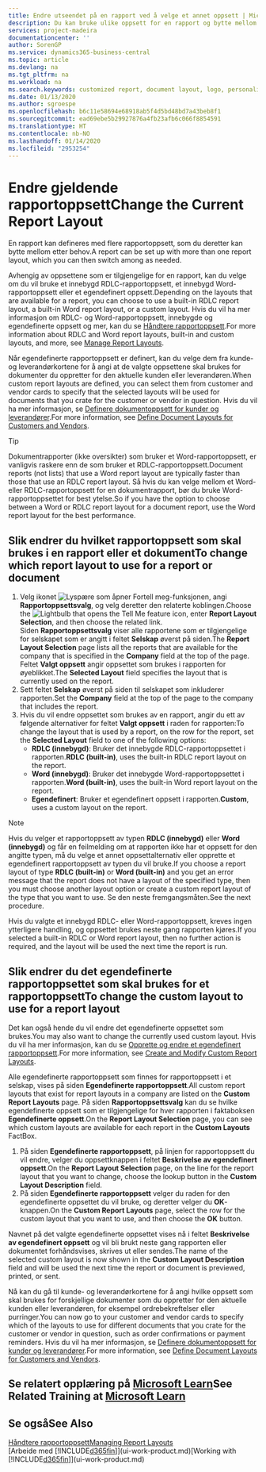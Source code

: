 ```yaml
---
title: Endre utseendet på en rapport ved å velge et annet oppsett | Microsoft-dokumentasjon
description: Du kan bruke ulike oppsett for en rapport og bytte mellom oppsett for å endre utseendet på den.
services: project-madeira
documentationcenter: ''
author: SorenGP
ms.service: dynamics365-business-central
ms.topic: article
ms.devlang: na
ms.tgt_pltfrm: na
ms.workload: na
ms.search.keywords: customized report, document layout, logo, personalize
ms.date: 01/13/2020
ms.author: sgroespe
ms.openlocfilehash: b6c11e58694e68918ab5f4d5bd48bd7a43beb8f1
ms.sourcegitcommit: ead69ebe5b29927876a4fb23afb6c066f8854591
ms.translationtype: HT
ms.contentlocale: nb-NO
ms.lasthandoff: 01/14/2020
ms.locfileid: "2953254"
---
```

# <a name="change-the-current-report-layout"></a><span data-ttu-id="51c08-103">Endre gjeldende rapportoppsett</span><span class="sxs-lookup"><span data-stu-id="51c08-103">Change the Current Report Layout</span></span>
<span data-ttu-id="51c08-104">En rapport kan defineres med flere rapportoppsett, som du deretter kan bytte mellom etter behov.</span><span class="sxs-lookup"><span data-stu-id="51c08-104">A report can be set up with more than one report layout, which you can then switch among as needed.</span></span>

<span data-ttu-id="51c08-105">Avhengig av oppsettene som er tilgjengelige for en rapport, kan du velge om du vil bruke et innebygd RDLC-rapportoppsett, et innebygd Word-rapportoppsett eller et egendefinert oppsett.</span><span class="sxs-lookup"><span data-stu-id="51c08-105">Depending on the layouts that are available for a report, you can choose to use a built-in RDLC report layout, a built-in Word report layout, or a custom layout.</span></span> <span data-ttu-id="51c08-106">Hvis du vil ha mer informasjon om RDLC- og Word-rapportoppsett, innebygde og egendefinerte oppsett og mer, kan du se [Håndtere rapportoppsett](ui-manage-report-layouts.md).</span><span class="sxs-lookup"><span data-stu-id="51c08-106">For more information about RDLC and Word report layouts, built-in and custom layouts, and more, see [Manage Report Layouts](ui-manage-report-layouts.md).</span></span>

<span data-ttu-id="51c08-107">Når egendefinerte rapportoppsett er definert, kan du velge dem fra kunde- og leverandørkortene for å angi at de valgte oppsettene skal brukes for dokumenter du oppretter for den aktuelle kunden eller leverandøren.</span><span class="sxs-lookup"><span data-stu-id="51c08-107">When custom report layouts are defined, you can select them from customer and vendor cards to specify that the selected layouts will be used for documents that you crate for the customer or vendor in question.</span></span> <span data-ttu-id="51c08-108">Hvis du vil ha mer informasjon, se [Definere dokumentoppsett for kunder og leverandører](ui-define-customer-vendor-document-layouts.md).</span><span class="sxs-lookup"><span data-stu-id="51c08-108">For more information, see [Define Document Layouts for Customers and Vendors](ui-define-customer-vendor-document-layouts.md).</span></span>

> [!TIP]  
> <span data-ttu-id="51c08-109">Dokumentrapporter (ikke oversikter) som bruker et Word-rapportoppsett, er vanligvis raskere enn de som bruker et RDLC-rapportoppsett.</span><span class="sxs-lookup"><span data-stu-id="51c08-109">Document reports (not lists) that use a Word report layout are typically faster than those that use an RDLC report layout.</span></span> <span data-ttu-id="51c08-110">Så hvis du kan velge mellom et Word- eller RDLC-rapportoppsett for en dokumentrapport, bør du bruke Word-rapportoppsettet for best ytelse.</span><span class="sxs-lookup"><span data-stu-id="51c08-110">So if you have the option to choose between a Word or RDLC report layout for a document report, use the Word report layout for the best performance.</span></span>

## <a name="to-change-which-report-layout-to-use-for-a-report-or-document"></a><span data-ttu-id="51c08-111">Slik endrer du hvilket rapportoppsett som skal brukes i en rapport eller et dokument</span><span class="sxs-lookup"><span data-stu-id="51c08-111">To change which report layout to use for a report or document</span></span>
1. <span data-ttu-id="51c08-112">Velg ikonet ![Lyspære som åpner Fortell meg-funksjonen](media/ui-search/search_small.png "Fortell hva du vil gjøre"), angi **Rapportoppsettsvalg**, og velg deretter den relaterte koblingen.</span><span class="sxs-lookup"><span data-stu-id="51c08-112">Choose the ![Lightbulb that opens the Tell Me feature](media/ui-search/search_small.png "Tell me what you want to do") icon, enter **Report Layout Selection**, and then choose the related link.</span></span>  
   <span data-ttu-id="51c08-113">Siden **Rapportoppsettsvalg** viser alle rapportene som er tilgjengelige for selskapet som er angitt i feltet **Selskap** øverst på siden.</span><span class="sxs-lookup"><span data-stu-id="51c08-113">The **Report Layout Selection** page lists all the reports that are available for the company that is specified in the **Company** field at the top of the page.</span></span> <span data-ttu-id="51c08-114">Feltet **Valgt oppsett** angir oppsettet som brukes i rapporten for øyeblikket.</span><span class="sxs-lookup"><span data-stu-id="51c08-114">The **Selected Layout** field specifies the layout that is currently used on the report.</span></span>
2. <span data-ttu-id="51c08-115">Sett feltet **Selskap** øverst på siden til selskapet som inkluderer rapporten.</span><span class="sxs-lookup"><span data-stu-id="51c08-115">Set the **Company** field at the top of the page to the company that includes the report.</span></span>
3. <span data-ttu-id="51c08-116">Hvis du vil endre oppsettet som brukes av en rapport, angir du ett av følgende alternativer for feltet **Valgt oppsett** i raden for rapporten:</span><span class="sxs-lookup"><span data-stu-id="51c08-116">To change the layout that is used by a report, on the row for the report, set the **Selected Layout** field to one of the following options:</span></span>
   * <span data-ttu-id="51c08-117">**RDLC (innebygd)**: Bruker det innebygde RDLC-rapportoppsettet i rapporten.</span><span class="sxs-lookup"><span data-stu-id="51c08-117">**RDLC (built-in)**, uses the built-in RDLC report layout on the report.</span></span>
   * <span data-ttu-id="51c08-118">**Word (innebygd)**: Bruker det innebygde Word-rapportoppsettet i rapporten.</span><span class="sxs-lookup"><span data-stu-id="51c08-118">**Word (built-in)**, uses the built-in Word report layout on the report.</span></span>
   * <span data-ttu-id="51c08-119">**Egendefinert**: Bruker et egendefinert oppsett i rapporten.</span><span class="sxs-lookup"><span data-stu-id="51c08-119">**Custom**, uses a custom layout on the report.</span></span>  

> [!NOTE]
> <span data-ttu-id="51c08-120">Hvis du velger et rapportoppsett av typen **RDLC (innebygd)** eller **Word (innebygd)** og får en feilmelding om at rapporten ikke har et oppsett for den angitte typen, må du velge et annet oppsettalternativ eller opprette et egendefinert rapportoppsett av typen du vil bruke.</span><span class="sxs-lookup"><span data-stu-id="51c08-120">If you choose a report layout of type **RDLC (built-in)** or **Word (built-in)** and you get an error message that the report does not have a layout of the specified type, then you must choose another layout option or create a custom report layout of the type that you want to use.</span></span> <span data-ttu-id="51c08-121">Se den neste fremgangsmåten.</span><span class="sxs-lookup"><span data-stu-id="51c08-121">See the next procedure.</span></span>

<span data-ttu-id="51c08-122">Hvis du valgte et innebygd RDLC- eller Word-rapportoppsett, kreves ingen ytterligere handling, og oppsettet brukes neste gang rapporten kjøres.</span><span class="sxs-lookup"><span data-stu-id="51c08-122">If you selected a built-in RDLC or Word report layout, then no further action is required, and the layout will be used the next time the report is run.</span></span>

## <a name="to-change-the-custom-layout-to-use-for-a-report-layout"></a><span data-ttu-id="51c08-123">Slik endrer du det egendefinerte rapportoppsettet som skal brukes for et rapportoppsett</span><span class="sxs-lookup"><span data-stu-id="51c08-123">To change the custom layout to use for a report layout</span></span>
<span data-ttu-id="51c08-124">Det kan også hende du vil endre det egendefinerte oppsettet som brukes.</span><span class="sxs-lookup"><span data-stu-id="51c08-124">You may also want to change the currently used custom layout.</span></span> <span data-ttu-id="51c08-125">Hvis du vil ha mer informasjon, kan du se [Opprette og endre et egendefinert rapportoppsett](ui-how-create-custom-report-layout.md).</span><span class="sxs-lookup"><span data-stu-id="51c08-125">For more information, see [Create and Modify Custom Report Layouts](ui-how-create-custom-report-layout.md).</span></span>

<span data-ttu-id="51c08-126">Alle egendefinerte rapportoppsett som finnes for rapportoppsett i et selskap, vises på siden **Egendefinerte rapportoppsett**.</span><span class="sxs-lookup"><span data-stu-id="51c08-126">All custom report layouts that exist for report layouts in a company are listed on the **Custom Report Layouts** page.</span></span> <span data-ttu-id="51c08-127">På siden **Rapportoppsettsvalg** kan du se hvilke egendefinerte oppsett som er tilgjengelige for hver rapporten i faktaboksen **Egendefinerte oppsett**.</span><span class="sxs-lookup"><span data-stu-id="51c08-127">On the **Report Layout Selection** page, you can see which custom layouts are available for each report in the **Custom Layouts** FactBox.</span></span>

1. <span data-ttu-id="51c08-128">På siden **Egendefinerte rapportoppsett**, på linjen for rapportoppsett du vil endre, velger du oppsettknappen i feltet **Beskrivelse av egendefinert oppsett**.</span><span class="sxs-lookup"><span data-stu-id="51c08-128">On the **Report Layout Selection** page, on the line for the report layout that you want to change, choose the lookup button in the **Custom Layout Description** field.</span></span>
2. <span data-ttu-id="51c08-129">På siden **Egendefinerte rapportoppsett** velger du raden for den egendefinerte oppsettet du vil bruke, og deretter velger du **OK**-knappen.</span><span class="sxs-lookup"><span data-stu-id="51c08-129">On the **Custom Report Layouts** page, select the row for the custom layout that you want to use, and then choose the **OK** button.</span></span>

<span data-ttu-id="51c08-130">Navnet på det valgte egendefinerte oppsettet vises nå i feltet **Beskrivelse av egendefinert oppsett** og vil bli brukt neste gang rapporten eller dokumentet forhåndsvises, skrives ut eller sendes.</span><span class="sxs-lookup"><span data-stu-id="51c08-130">The name of the selected custom layout is now shown in the **Custom Layout Description** field and will be used the next time the report or document is previewed, printed, or sent.</span></span>

<span data-ttu-id="51c08-131">Nå kan du gå til kunde- og leverandørkortene for å angi hvilke oppsett som skal brukes for forskjellige dokumenter som du oppretter for den aktuelle kunden eller leverandøren, for eksempel ordrebekreftelser eller purringer.</span><span class="sxs-lookup"><span data-stu-id="51c08-131">You can now go to your customer and vendor cards to specify which of the layouts to use for different documents that you crate for the customer or vendor in question, such as order confirmations or payment reminders.</span></span> <span data-ttu-id="51c08-132">Hvis du vil ha mer informasjon, se [Definere dokumentoppsett for kunder og leverandører](ui-define-customer-vendor-document-layouts.md).</span><span class="sxs-lookup"><span data-stu-id="51c08-132">For more information, see [Define Document Layouts for Customers and Vendors](ui-define-customer-vendor-document-layouts.md).</span></span>

## <a name="see-related-training-at-microsoft-learnlearnmoduleschange-documents-dynamics-365-business-centralindex"></a><span data-ttu-id="51c08-133">Se relatert opplæring på [Microsoft Learn](/learn/modules/change-documents-dynamics-365-business-central/index)</span><span class="sxs-lookup"><span data-stu-id="51c08-133">See Related Training at [Microsoft Learn](/learn/modules/change-documents-dynamics-365-business-central/index)</span></span>

## <a name="see-also"></a><span data-ttu-id="51c08-134">Se også</span><span class="sxs-lookup"><span data-stu-id="51c08-134">See Also</span></span>
[<span data-ttu-id="51c08-135">Håndtere rapportoppsett</span><span class="sxs-lookup"><span data-stu-id="51c08-135">Managing Report Layouts</span></span>](ui-manage-report-layouts.md)  
<span data-ttu-id="51c08-136">[Arbeide med [!INCLUDE[d365fin](includes/d365fin_md.md)]](ui-work-product.md)</span><span class="sxs-lookup"><span data-stu-id="51c08-136">[Working with [!INCLUDE[d365fin](includes/d365fin_md.md)]](ui-work-product.md)</span></span>
